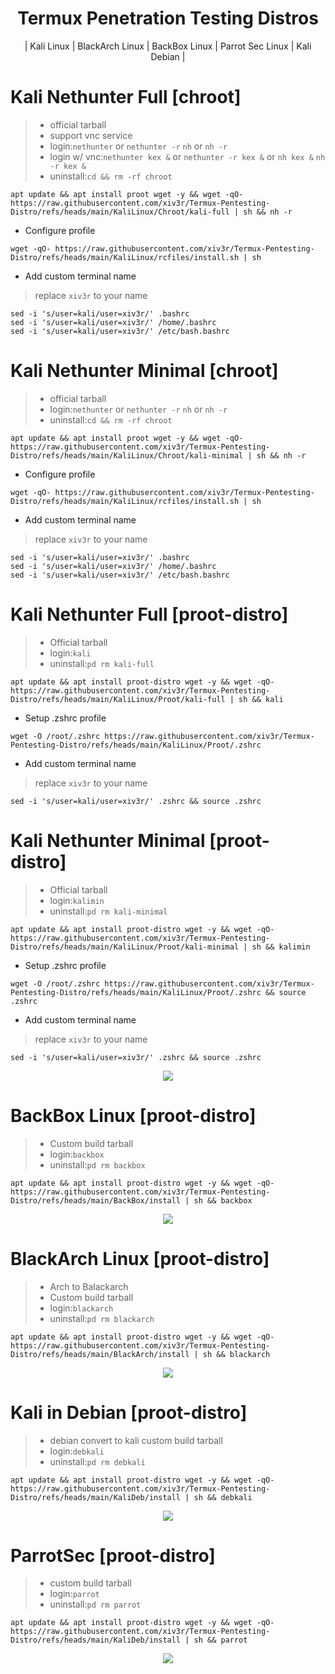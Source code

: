 <div align="center">
  
# Termux Penetration Testing Distros
| Kali Linux | BlackArch Linux | BackBox Linux | Parrot Sec Linux | Kali Debian |
</div>

# Kali Nethunter Full [chroot]
> - official tarball
> - support vnc service
> - login:`nethunter` or `nethunter -r` `nh` or `nh -r`
> - login w/ vnc:`nethunter kex &` or `nethunter -r kex &` or `nh kex &` `nh -r kex &`
> - uninstall:`cd && rm -rf chroot`
```
apt update && apt install proot wget -y && wget -qO- https://raw.githubusercontent.com/xiv3r/Termux-Pentesting-Distro/refs/heads/main/KaliLinux/Chroot/kali-full | sh && nh -r
```
- Configure profile
```
wget -qO- https://raw.githubusercontent.com/xiv3r/Termux-Pentesting-Distro/refs/heads/main/KaliLinux/rcfiles/install.sh | sh
```
- Add custom terminal name
> replace `xiv3r` to your name
```
sed -i 's/user=kali/user=xiv3r/' .bashrc
sed -i 's/user=kali/user=xiv3r/' /home/.bashrc
sed -i 's/user=kali/user=xiv3r/' /etc/bash.bashrc
```


# Kali Nethunter Minimal [chroot]
> - official tarball
> - login:`nethunter` or `nethunter -r` `nh` or `nh -r`
> - uninstall:`cd && rm -rf chroot`
```
apt update && apt install proot wget -y && wget -qO- https://raw.githubusercontent.com/xiv3r/Termux-Pentesting-Distro/refs/heads/main/KaliLinux/Chroot/kali-minimal | sh && nh -r
```
- Configure profile
```
wget -qO- https://raw.githubusercontent.com/xiv3r/Termux-Pentesting-Distro/refs/heads/main/KaliLinux/rcfiles/install.sh | sh
```
- Add custom terminal name
> replace `xiv3r` to your name
```
sed -i 's/user=kali/user=xiv3r/' .bashrc
sed -i 's/user=kali/user=xiv3r/' /home/.bashrc
sed -i 's/user=kali/user=xiv3r/' /etc/bash.bashrc
```

# Kali Nethunter Full [proot-distro]
> - Official tarball
> - login:`kali`
> - uninstall:`pd rm kali-full`
```
apt update && apt install proot-distro wget -y && wget -qO- https://raw.githubusercontent.com/xiv3r/Termux-Pentesting-Distro/refs/heads/main/KaliLinux/Proot/kali-full | sh && kali
```
- Setup .zshrc profile
```
wget -O /root/.zshrc https://raw.githubusercontent.com/xiv3r/Termux-Pentesting-Distro/refs/heads/main/KaliLinux/Proot/.zshrc
```
- Add custom terminal name
> replace `xiv3r` to your name
```
sed -i 's/user=kali/user=xiv3r/' .zshrc && source .zshrc
```
# Kali Nethunter Minimal [proot-distro]
> - Official tarball
> - login:`kalimin`
> - uninstall:`pd rm kali-minimal`
```
apt update && apt install proot-distro wget -y && wget -qO- https://raw.githubusercontent.com/xiv3r/Termux-Pentesting-Distro/refs/heads/main/KaliLinux/Proot/kali-minimal | sh && kalimin
```
- Setup .zshrc profile
```
wget -O /root/.zshrc https://raw.githubusercontent.com/xiv3r/Termux-Pentesting-Distro/refs/heads/main/KaliLinux/Proot/.zshrc && source .zshrc
```
- Add custom terminal name
> replace `xiv3r` to your name
```
sed -i 's/user=kali/user=xiv3r/' .zshrc && source .zshrc
```
<div align="center">
<img src="https://github.com/xiv3r/Termux-Pentesting-Distro/blob/main/KaliLinux/Proot/kali-proot.png">
</div>

# BackBox Linux [proot-distro]
> - Custom build tarball
> - login:`backbox`
> - uninstall:`pd rm backbox`
```
apt update && apt install proot-distro wget -y && wget -qO- https://raw.githubusercontent.com/xiv3r/Termux-Pentesting-Distro/refs/heads/main/BackBox/install | sh && backbox
```
<div align="center">
<img src="https://github.com/xiv3r/Termux-Pentesting-Distro/blob/main/BackBox/backbox.png">
</div>

# BlackArch Linux [proot-distro]
> - Arch to Balackarch
> - Custom build tarball
> - login:`blackarch`
> - uninstall:`pd rm blackarch`
```
apt update && apt install proot-distro wget -y && wget -qO- https://raw.githubusercontent.com/xiv3r/Termux-Pentesting-Distro/refs/heads/main/BlackArch/install | sh && blackarch
```
<div align="center">
<img src="https://github.com/xiv3r/Termux-Pentesting-Distro/blob/main/BlackArch/blackarch.png">
</div>


# Kali in Debian [proot-distro]
> - debian convert to kali custom build tarball
> - login:`debkali`
> - uninstall:`pd rm debkali`
```
apt update && apt install proot-distro wget -y && wget -qO- https://raw.githubusercontent.com/xiv3r/Termux-Pentesting-Distro/refs/heads/main/KaliDeb/install | sh && debkali
```
<div align="center">
<img src="https://github.com/xiv3r/Termux-Pentesting-Distro/blob/main/KaliDeb/debkali.png">
</div>


# ParrotSec [proot-distro]
> - custom build tarball
> - login:`parrot`
> - uninstall:`pd rm parrot`
```
apt update && apt install proot-distro wget -y && wget -qO- https://raw.githubusercontent.com/xiv3r/Termux-Pentesting-Distro/refs/heads/main/KaliDeb/install | sh && parrot
```
<div align="center">
<img src="https://github.com/xiv3r/Termux-Pentesting-Distro/blob/main/ParrotSec/parrot.png">
</div>
